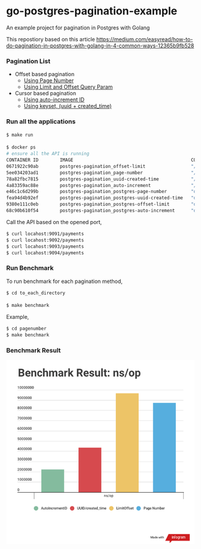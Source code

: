 # go-postgres-pagination-example
An example project for pagination in Postgres with Golang 


This repostiory based on this article https://medium.com/easyread/how-to-do-pagination-in-postgres-with-golang-in-4-common-ways-12365b9fb528

### Pagination List 
 
 - Offset based pagination
    - [Using Page Number](/pagenumber)
    - [Using Limit and Offset Query Param](/offsetlimit)
 - Cursor based pagination
    - [Using auto-increment ID](/autoincrementid)
    - [Using keyset, (uuid + created_time)](/uuidcreatedtime) 


### Run all the applications

```bash
$ make run

$ docker ps
# ensure all the API is running
CONTAINER ID        IMAGE                                            COMMAND                  CREATED             STATUS                       PORTS                    NAMES
0671922c90ab        postgres-pagination_offset-limit                 "/bin/sh -c /app/ole…"   14 minutes ago      Up 14 minutes                0.0.0.0:9092->9090/tcp   payment-with-offset-limit
5ee034203ad1        postgres-pagination_page-number                  "/bin/sh -c /app/pne…"   14 minutes ago      Up 14 minutes                0.0.0.0:9094->9090/tcp   payment-with-page-number
78a82fbc7815        postgres-pagination_uuid-created-time            "/bin/sh -c /app/uce…"   14 minutes ago      Up 14 minutes                0.0.0.0:9093->9090/tcp   payment-with-uuid-created-time
4a83359ac88e        postgres-pagination_auto-increment               "/bin/sh -c /app/aie…"   14 minutes ago      Up 14 minutes                0.0.0.0:9091->9090/tcp   payment-with-auto-increment-id
e46c1c6d299b        postgres-pagination_postgres-page-number         "docker-entrypoint.s…"   33 minutes ago      Up 33 minutes (healthy)      5432/tcp                 payment-with-page-number-db
fea94d4b92ef        postgres-pagination_postgres-uuid-created-time   "docker-entrypoint.s…"   About an hour ago   Up About an hour (healthy)   5432/tcp                 payment-with-uuid-created-time-db
9380e111c0eb        postgres-pagination_postgres-offset-limit        "docker-entrypoint.s…"   About an hour ago   Up About an hour (healthy)   5432/tcp                 payment-with-offset-limit-db
68c90b610f54        postgres-pagination_postgres-auto-increment      "docker-entrypoint.s…"   About an hour ago   Up About an hour (healthy)   5432/tcp                 payment-with-auto-increment-id-db
```

Call the API based on the opened port,

```bash
$ curl locahost:9091/payments
$ curl locahost:9092/payments
$ curl locahost:9093/payments
$ curl locahost:9094/payments
```

### Run Benchmark

To run benchmark for each pagination method, 

```bash
$ cd to_each_directory

$ make benchmark
```

Example,

```bash
$ cd pagenumber
$ make benchmark
```

### Benchmark Result

![Benchmark Result](./benchmark.png)

